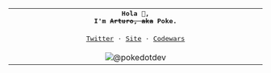 <table>
  <tbody>
    <td align="center">
      <img width="2000" height="0" /><br>
      <b><samp>Hola 👋,</samp></b>
      <br>
      <b><samp>I'm <del>Arturo, aka</del> Poke.</samp></b>
      <br><br>
      <samp>
        <a href="https://twitter.com/pokedotdev">Twitter</a>
        ·
        <a href="https://poke.dev">Site</a>
        ·
        <a href="https://www.codewars.com/users/pokedotdev">Codewars</a>
      </samp>
      <br><br>
      <img
        src="https://komarev.com/ghpvc/?username=pokedotdev&color=000000&style=flat&label=👀"
        alt="@pokedotdev"
      />
      <img width="2000" height="0" />
    </td>
  </tbody>
</table>
